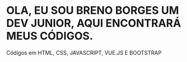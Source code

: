 # OLA, EU SOU BRENO BORGES UM DEV JUNIOR, AQUI ENCONTRARÁ MEUS CÓDIGOS.
<p>Códigos em HTML, CSS, JAVASCRIPT, VUE.JS E BOOTSTRAP</p>
